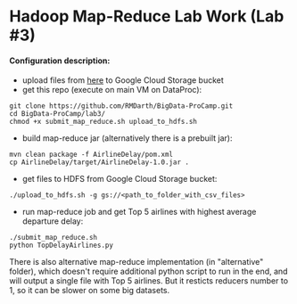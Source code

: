
# Hadoop Map-Reduce Lab Work (Lab #3)

#### Configuration description:
 - upload files from [here](https://www.kaggle.com/usdot/flight-delays) to Google Cloud Storage bucket
 - get this repo (execute on main VM on DataProc):
```
git clone https://github.com/RMDarth/BigData-ProCamp.git
cd BigData-ProCamp/lab3/
chmod +x submit_map_reduce.sh upload_to_hdfs.sh
```
- build map-reduce jar (alternatively there is a prebuilt jar):
```
mvn clean package -f AirlineDelay/pom.xml
cp AirlineDelay/target/AirlineDelay-1.0.jar .
```
- get files to HDFS from Google Cloud Storage bucket:
```
./upload_to_hdfs.sh -g gs://<path_to_folder_with_csv_files>
```
- run map-reduce job and get Top 5 airlines with highest average departure delay:
```
./submit_map_reduce.sh
python TopDelayAirlines.py
```

There is also alternative map-reduce implementation (in "alternative" folder), which doesn't require additional python script to run in the end, and will output a single file with Top 5 airlines. But it resticts reducers number to 1, so it can be slower on some big datasets.
